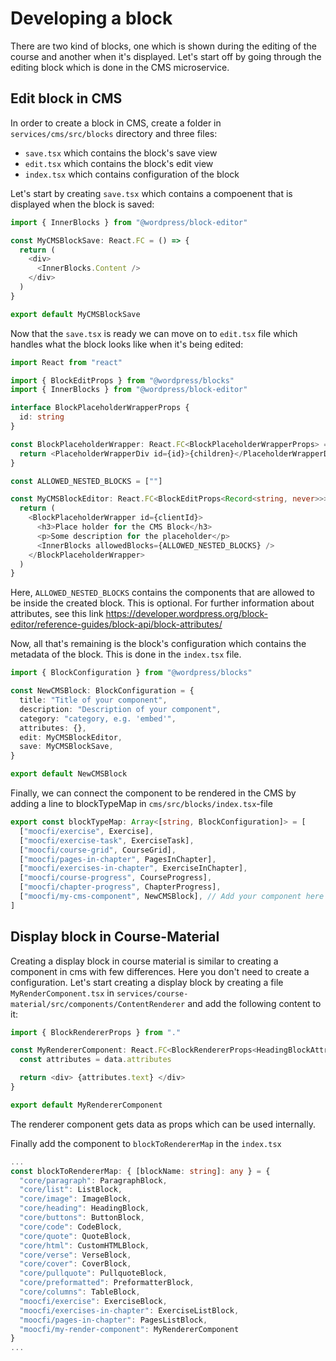 # Developing a block

There are two kind of blocks, one which is shown during the editing of the course and another when it's displayed. Let's start off by going through the editing block which is done in the CMS microservice.

## Edit block in CMS

In order to create a block in CMS, create a folder in `services/cms/src/blocks` directory and three files:

- `save.tsx` which contains the block's save view
- `edit.tsx` which contains the block's edit view
- `index.tsx` which contains configuration of the block

Let's start by creating `save.tsx` which contains a compoenent that is displayed when the block is saved:

```typescript
import { InnerBlocks } from "@wordpress/block-editor"

const MyCMSBlockSave: React.FC = () => {
  return (
    <div>
      <InnerBlocks.Content />
    </div>
  )
}

export default MyCMSBlockSave
```

Now that the `save.tsx` is ready we can move on to `edit.tsx` file which handles what the block looks like when it's being edited:

```typescript
import React from "react"

import { BlockEditProps } from "@wordpress/blocks"
import { InnerBlocks } from "@wordpress/block-editor"

interface BlockPlaceholderWrapperProps {
  id: string
}

const BlockPlaceholderWrapper: React.FC<BlockPlaceholderWrapperProps> = ({ id, children }) => {
  return <PlaceholderWrapperDiv id={id}>{children}</PlaceholderWrapperDiv>
}

const ALLOWED_NESTED_BLOCKS = [""]

const MyCMSBlockEditor: React.FC<BlockEditProps<Record<string, never>>> = ({ clientId }) => {
  return (
    <BlockPlaceholderWrapper id={clientId}>
      <h3>Place holder for the CMS Block</h3>
      <p>Some description for the placeholder</p>
      <InnerBlocks allowedBlocks={ALLOWED_NESTED_BLOCKS} />
    </BlockPlaceholderWrapper>
  )
}
```

Here, `ALLOWED_NESTED_BLOCKS` contains the components that are allowed to be inside the created block. This is optional. For further information about attributes, see this link https://developer.wordpress.org/block-editor/reference-guides/block-api/block-attributes/

Now, all that's remaining is the block's configuration which contains the metadata of the block. This is done in the `index.tsx` file.

```typescript
import { BlockConfiguration } from "@wordpress/blocks"

const NewCMSBlock: BlockConfiguration = {
  title: "Title of your component",
  description: "Description of your component",
  category: "category, e.g. 'embed'",
  attributes: {},
  edit: MyCMSBlockEditor,
  save: MyCMSBlockSave,
}

export default NewCMSBlock
```

Finally, we can connect the component to be rendered in the CMS by adding a line to blockTypeMap in `cms/src/blocks/index.tsx`-file

```typescript
export const blockTypeMap: Array<[string, BlockConfiguration]> = [
  ["moocfi/exercise", Exercise],
  ["moocfi/exercise-task", ExerciseTask],
  ["moocfi/course-grid", CourseGrid],
  ["moocfi/pages-in-chapter", PagesInChapter],
  ["moocfi/exercises-in-chapter", ExerciseInChapter],
  ["moocfi/course-progress", CourseProgress],
  ["moocfi/chapter-progress", ChapterProgress],
  ["moocfi/my-cms-component", NewCMSBlock], // Add your component here
]
```

## Display block in Course-Material

Creating a display block in course material is similar to creating a component in cms with few differences. Here you don't need to create a configuration. Let's start creating a display block by creating a file `MyRenderComponent.tsx` in `services/course-material/src/components/ContentRenderer` and add the following content to it:

```typescript
import { BlockRendererProps } from "."

const MyRendererComponent: React.FC<BlockRendererProps<HeadingBlockAttributes>> = ({ data }) => {
  const attributes = data.attributes

  return <div> {attributes.text} </div>
}

export default MyRendererComponent
```

The renderer component gets data as props which can be used internally.

Finally add the component to `blockToRendererMap` in the `index.tsx`

```typescript
...
const blockToRendererMap: { [blockName: string]: any } = {
  "core/paragraph": ParagraphBlock,
  "core/list": ListBlock,
  "core/image": ImageBlock,
  "core/heading": HeadingBlock,
  "core/buttons": ButtonBlock,
  "core/code": CodeBlock,
  "core/quote": QuoteBlock,
  "core/html": CustomHTMLBlock,
  "core/verse": VerseBlock,
  "core/cover": CoverBlock,
  "core/pullquote": PullquoteBlock,
  "core/preformatted": PreformatterBlock,
  "core/columns": TableBlock,
  "moocfi/exercise": ExerciseBlock,
  "moocfi/exercises-in-chapter": ExerciseListBlock,
  "moocfi/pages-in-chapter": PagesListBlock,
  "moocfi/my-render-component": MyRendererComponent
}
...
```
